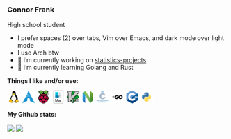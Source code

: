 ### Connor Frank
High school student

- I prefer spaces (2) over tabs, Vim over Emacs, and dark mode over light mode
- I use Arch btw
- 🔭 I’m currently working on [statistics-projects](https://github.com/Connor-Frank/statistics-projects)
- 🌱 I’m currently learning Golang and Rust

**Things I like and/or use:**  

<p float="left">
  <img height="30" src="https://raw.githubusercontent.com/github/explore/main/topics/linux/linux.png">
  <img height="30" src="https://raw.githubusercontent.com/github/explore/main/topics/archlinux/archlinux.png">
  <img height="30" src="https://raw.githubusercontent.com/github/explore/main/topics/raspberry-pi/raspberry-pi.png">
  <img height="30" src="https://raw.githubusercontent.com/github/explore/main/topics/macos/macos.png">
  <img height="30" src="https://raw.githubusercontent.com/github/explore/main/topics/vim/vim.png">
  <img height="30" src="https://raw.githubusercontent.com/github/explore/main/topics/neovim/neovim.png">
  <img height="30" src="https://raw.githubusercontent.com/github/explore/main/topics/c/c.png">
  <img height="30" src="https://raw.githubusercontent.com/github/explore/main/topics/go/go.png">
  <img height="30" src="https://raw.githubusercontent.com/github/explore/main/topics/cpp/cpp.png">
  <img height="30" src="https://raw.githubusercontent.com/github/explore/main/topics/python/python.png">
</p>

**My Github stats:**

<img align="center" src="https://github-readme-stats.vercel.app/api?username=Connor-Frank&show_icons=true&include_all_commits=true&title_color=05bc79&text_color=0fa8cd&icon_color=2472c8&bg_color=262a33">

<img align="center" src="https://github-readme-stats.vercel.app/api/top-langs/?username=Connor-Frank&show_icons=true&title_color=05bc79&text_color=0fa8cd&icon_color=2472c8&bg_color=262a33">

<!--
**Connor-Frank/Connor-Frank** is a ✨ _special_ ✨ repository because its `README.md` (this file) appears on your GitHub profile.

Here are some ideas to get you started:

- 🔭 I’m currently working on ...
- 🌱 I’m currently learning ...
- 👯 I’m looking to collaborate on ...
- 🤔 I’m looking for help with ...
- 💬 Ask me about ...
- 📫 How to reach me: ...
- 😄 Pronouns: ...
- ⚡ Fun fact: ...
-->
